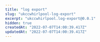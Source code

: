 ```yaml
---
title: "log export"
slug: "ukccwhirlpool-log-export"
excerpt: "ukccwhirlpool.log-export@0.0.1"
hidden: true
createdAt: "2022-07-07T14:00:39.417Z"
updatedAt: "2022-07-07T14:00:39.417Z"
---
```

